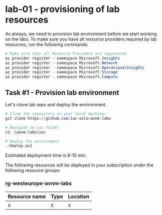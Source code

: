 # lab-01 - provisioning of lab resources

As always, we need to provision lab environment before we start working on the labs. To make sure you have all resource providers required by lab resources, run the following commands.  

```powershell
# Make sure that all Resource Providers are registered
az provider register --namespace Microsoft.Insights
az provider register --namespace Microsoft.Network
az provider register --namespace Microsoft.OperationalInsights
az provider register --namespace Microsoft.Storage
az provider register --namespace Microsoft.Compute
```

## Task #1 - Provision lab environment

Let's clone lab repo and deploy the environment.  

```powershell
# Clone the repository to your local machine:
git clone https://github.com/iac-oslo/avnm-labs

# Navigate to iac folder
cd .\avnm-labs\iac

# Deploy the environment
./deploy.ps1
```

Estimated deployment time is 8-10 min. 

The following resources will be deployed in your subscription under the following resource groups:

### rg-westeurope-avnm-labs
| Resource name | Type | Location |
|---------------|------|----------|
| x | x | x |



